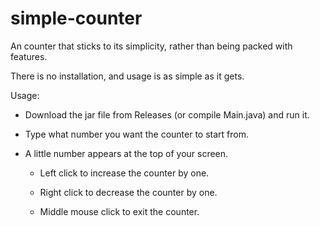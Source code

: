 # simple-counter

An counter that sticks to its simplicity, rather than being packed with features.

There is no installation, and usage is as simple as it gets.

Usage:

- Download the jar file from Releases (or compile Main.java) and run it.

- Type what number you want the counter to start from.

- A little number appears at the top of your screen.

    - Left click to increase the counter by one.

    - Right click to decrease the counter by one.

    - Middle mouse click to exit the counter.
